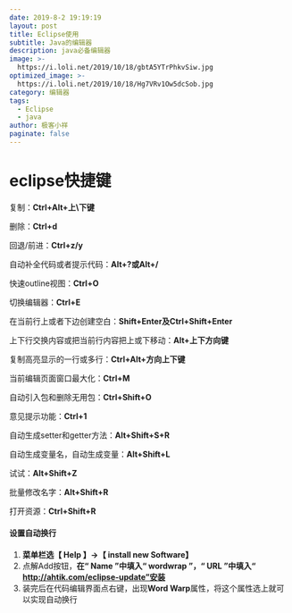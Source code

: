 ```yaml
---
date: 2019-8-2 19:19:19
layout: post
title: Eclipse使用
subtitle: Java的编辑器 
description: java必备编辑器
image: >-
  https://i.loli.net/2019/10/18/gbtA5YTrPhkvSiw.jpg
optimized_image: >-
  https://i.loli.net/2019/10/18/Hg7VRv1Ow5dcSob.jpg
category: 编辑器
tags:
  - Eclipse
  - java
author: 极客小祥
paginate: false
---
```



# eclipse快捷键

复制：**Ctrl+Alt+上\下键**

删除：**Ctrl+d**

回退/前进：**Ctrl+z/y**

自动补全代码或者提示代码：**Alt+?或Alt+/**

快速outline视图：**Ctrl+O**

切换编辑器：**Ctrl+E**

在当前行上或者下边创建空白：**Shift+Enter及Ctrl+Shift+Enter**

上下行交换内容或把当前行内容把上或下移动：**Alt+上下方向键**

复制高亮显示的一行或多行：**Ctrl+Alt+方向上下键**

当前编辑页面窗口最大化：**Ctrl+M**

自动引入包和删除无用包：**Ctrl+Shift+O**

意见提示功能：**Ctrl+1**

自动生成setter和getter方法：**Alt+Shift+S+R**

自动生成变量名，自动生成变量：**Alt+Shift+L**

试试：**Alt+Shift+Z**

批量修改名字：**Alt+Shift+R**

打开资源：**Ctrl+Shift+R**

#### 设置自动换行
1. **菜单栏选【 Help 】→【 install new Software】**
2. 点解Add按钮，**在“ Name ”中填入“ wordwrap ”，“ URL ”中填入“ http://ahtik.com/eclipse-update”安装**
3. 装完后在代码编辑界面点右键，出现**Word Warp**属性，将这个属性选上就可以实现自动换行